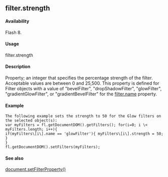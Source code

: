 ## filter.strength

#### Availability

Flash 8.

#### Usage

filter.strength

#### Description

Property; an integer that specifies the percentage strength of the filter. Acceptable values are between 0 and 25,500. This property is defined for Filter objects with a value of "bevelFilter", "dropShadowFilter", "glowFilter", "gradientGlowFilter", or "gradientBevelFilter" for the [filter.name](#_bookmark440) property.

#### Example

```
The following example sets the strength to 50 for the Glow filters on the selected object(s):
var myFilters = fl.getDocumentDOM().getFilters(); for(i=0; i \< myFilters.length; i++){
if(myFilters\[i\].name == 'glowFilter'){ myFilters\[i\].strength = 50;
}
}
fl.getDocumentDOM().setFilters(myFilters);

```
#### See also

[document.setFilterProperty()](#_bookmark289)
